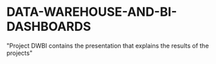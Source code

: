 # DATA-WAREHOUSE-AND-BI-DASHBOARDS
"Project DWBI contains the presentation that explains the results of the projects"
